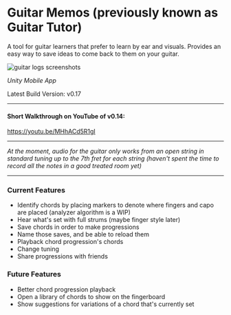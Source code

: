 # Guitar Memos (previously known as Guitar Tutor)

A tool for guitar learners that prefer to learn by ear and visuals. Provides an easy way to save ideas to come back to them on your guitar.

![guitar logs screenshots](https://github.com/user-attachments/assets/559f5fba-63e6-4568-b631-ce90364168b5)

*Unity Mobile App*

Latest Build Version: v0.17

------------------------

#### Short Walkthrough on YouTube of v0.14:

https://youtu.be/MHhACd5R1gI

------------------------

*At the moment, audio for the guitar only works from an open string in standard tuning up to the 7th fret for each string (haven't spent the time to record all the notes in a good treated room yet)*

------------------------

### Current Features

- Identify chords by placing markers to denote where fingers and capo are placed (analyzer algorithm is a WIP)
- Hear what's set with full strums (maybe finger style later)
- Save chords in order to make progressions
- Name those saves, and be able to reload them
- Playback chord progression's chords
- Change tuning
- Share progressions with friends

### Future Features

- Better chord progression playback
- Open a library of chords to show on the fingerboard
- Show suggestions for variations of a chord that's currently set
